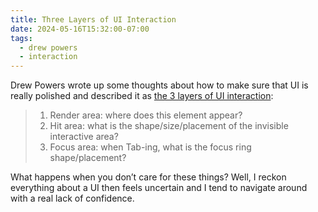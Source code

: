 ```yaml
---
title: Three Layers of UI Interaction
date: 2024-05-16T15:32:00-07:00
tags:
  - drew powers
  - interaction
---
```


Drew Powers wrote up some thoughts about how to make sure that UI is really polished and described it as [the 3 layers of UI interaction](https://pow.rs/blog/3-layers-of-ui-interaction/):

> 1. Render area: where does this element appear?
> 2. Hit area: what is the shape/size/placement of the invisible interactive area?
> 3. Focus area: when Tab-ing, what is the focus ring shape/placement?

What happens when you don’t care for these things? Well, I reckon everything about a UI then feels uncertain and I tend to navigate around with a real lack of confidence.
